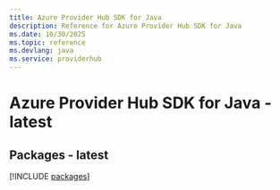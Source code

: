 ```yaml
---
title: Azure Provider Hub SDK for Java
description: Reference for Azure Provider Hub SDK for Java
ms.date: 10/30/2025
ms.topic: reference
ms.devlang: java
ms.service: providerhub
---
```

# Azure Provider Hub SDK for Java - latest
## Packages - latest
[!INCLUDE [packages](provider-hub-index.md)]